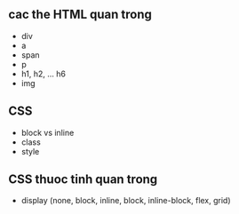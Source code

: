 ## cac the HTML quan trong
- div
- a
- span
- p
- h1, h2, ... h6
- img
## CSS
- block vs inline
- class
- style

## CSS thuoc tinh quan trong
- display (none, block, inline, block, inline-block, flex, grid)